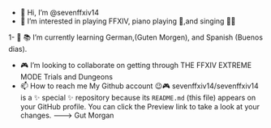 - 👋 Hi, I’m @sevenffxiv14
- 👀 I’m interested in playing FFXIV, piano playing 🎹,and singing 🎵🎵

1- 📖 📚 I’m currently learning German,(Guten Morgen), and Spanish (Buenos dias).

- 🎮 I’m looking to collaborate on getting through THE FFXIV EXTREME MODE Trials and Dungeons 
- 📫 How to reach me My Github account 
😉🎮
sevenffxiv14/sevenffxiv14 is a ✨ special ✨ repository because its `README.md` (this file) appears on your GitHub profile.
You can click the Preview link to take a look at your changes.
--->
 Gut Morgan 
